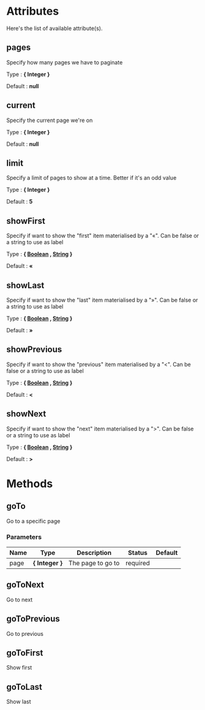 # Attributes

Here's the list of available attribute(s).

## pages

Specify how many pages we have to paginate

Type : **{ Integer }**

Default : **null**


## current

Specify the current page we're on

Type : **{ Integer }**

Default : **null**


## limit

Specify a limit of pages to show at a time. Better if it's an odd value

Type : **{ Integer }**

Default : **5**


## showFirst

Specify if want to show the "first" item materialised by a "«". Can be false or a string to use as label

Type : **{ [Boolean](https://developer.mozilla.org/fr/docs/Web/JavaScript/Reference/Objets_globaux/Boolean) , [String](https://developer.mozilla.org/fr/docs/Web/JavaScript/Reference/Objets_globaux/String) }**

Default : **«**


## showLast

Specify if want to show the "last" item materialised by a "»". Can be false or a string to use as label

Type : **{ [Boolean](https://developer.mozilla.org/fr/docs/Web/JavaScript/Reference/Objets_globaux/Boolean) , [String](https://developer.mozilla.org/fr/docs/Web/JavaScript/Reference/Objets_globaux/String) }**

Default : **»**


## showPrevious

Specify if want to show the "previous" item materialised by a "<". Can be false or a string to use as label

Type : **{ [Boolean](https://developer.mozilla.org/fr/docs/Web/JavaScript/Reference/Objets_globaux/Boolean) , [String](https://developer.mozilla.org/fr/docs/Web/JavaScript/Reference/Objets_globaux/String) }**

Default : **<**


## showNext

Specify if want to show the "next" item materialised by a ">". Can be false or a string to use as label

Type : **{ [Boolean](https://developer.mozilla.org/fr/docs/Web/JavaScript/Reference/Objets_globaux/Boolean) , [String](https://developer.mozilla.org/fr/docs/Web/JavaScript/Reference/Objets_globaux/String) }**

Default : **>**




# Methods


## goTo

Go to a specific page


### Parameters
Name  |  Type  |  Description  |  Status  |  Default
------------  |  ------------  |  ------------  |  ------------  |  ------------
page  |  **{ Integer }**  |  The page to go to  |  required  |


## goToNext

Go to next


## goToPrevious

Go to previous


## goToFirst

Show first


## goToLast

Show last